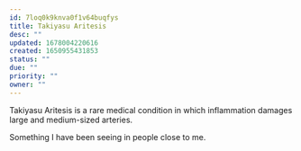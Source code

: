 ```yaml
---
id: 7loq0k9knva0f1v64buqfys
title: Takiyasu Aritesis
desc: ""
updated: 1678004220616
created: 1650955431853
status: ""
due: ""
priority: ""
owner: ""
---
```


Takiyasu Aritesis is a rare medical condition in which inflammation damages large and medium-sized arteries.

Something I have been seeing in people close to me. 
